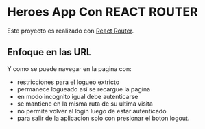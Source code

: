 # Heroes App Con REACT ROUTER

Este proyecto es realizado con [React Router](https://heroes-app-macosta08.netlify.app).

## Enfoque en las URL

Y como se puede navegar en la pagina con:

- restricciones para el logueo extricto
- permanece logueado así se recargue la pagina
- en modo incognito igual debe autenticarse
- se mantiene en la misma ruta de su ultima visita
- no permite volver al login luego de estar autenticado
- para salir de la aplicacion solo con presionar el boton logout.
